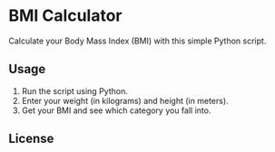 # BMI Calculator

Calculate your Body Mass Index (BMI) with this simple Python script.

## Usage

1. Run the script using Python.
2. Enter your weight (in kilograms) and height (in meters).
3. Get your BMI and see which category you fall into.

## License


